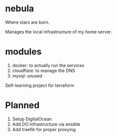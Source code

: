 # nebula

Where stars are born.

Manages the local infrastructure of my home server.

# modules

1. docker: to actually run the services
2. cloudflare: to manage the DNS
3. mysql: unused

Self-learning project for terraform

# Planned

1. Setup DigitalOcean
2. Add DO infrastructure via ansible
3. Add traefik for proper proxying